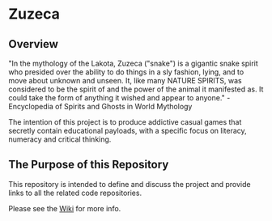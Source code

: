 # Zuzeca

## Overview

"In the mythology of the Lakota, Zuzeca ("snake") is a gigantic snake spirit who presided over the ability to do things in a sly fashion, lying, and to move about unknown and unseen. It, like many NATURE SPIRITS, was considered to be the spirit of and the power of the animal it manifested as. It could take the form of anything it wished and appear to anyone." - Encyclopedia of Spirits and Ghosts in World Mythology

The intention of this project is to produce addictive casual games that secretly contain educational payloads, with a specific focus on literacy, numeracy and critical thinking.

## The Purpose of this Repository

This repository is intended to define and discuss the project and provide links to all the related code repositories.

Please see the [Wiki](https://github.com/industrial-curiosity/zuzeca/wiki) for more info.
